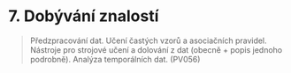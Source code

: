 # 7. Dobývání znalostí

> Předzpracování dat. Učení častých vzorů a asociačních pravidel. Nástroje pro strojové učení a dolování z dat (obecně + popis jednoho podrobně). Analýza temporálních dat. (PV056)